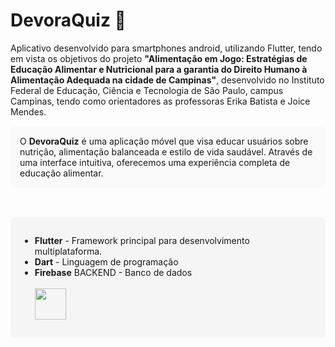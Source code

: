 



# DevoraQuiz 🍏

Aplicativo desenvolvido para smartphones android, utilizando Flutter, tendo em vista os objetivos do projeto **"Alimentação em Jogo: Estratégias de Educação Alimentar e Nutricional para a garantia do Direito Humano à Alimentação Adequada na cidade de Campinas"**, desenvolvido no Instituto Federal de Educação, Ciência e Tecnologia de São Paulo, campus Campinas, tendo como orientadores as professoras Erika Batista e Joice Mendes.

<div style="background-color: #f9f9f9; padding: 15px; border-radius: 8px; margin: 15px 0;"> O <strong>DevoraQuiz</strong> é uma aplicação móvel que visa educar usuários sobre nutrição, alimentação balanceada e estilo de vida saudável. Através de uma interface intuitiva, oferecemos uma experiência completa de educação alimentar. </div> <br>

<div style="background-color: #f5f5f5; padding: 15px; border-radius: 8px; margin: 15px 0;"> <ul> <li><strong>Flutter</strong> - Framework principal para desenvolvimento multiplataforma.</li> <li><strong>Dart</strong> - Linguagem de programação</li> <li><strong>Firebase</strong> BACKEND - Banco de dados</li> <br>

<div>
<img src="https://cdn.jsdelivr.net/gh/devicons/devicon@latest/icons/flutter/flutter-original.svg" width="50" height="50" />
